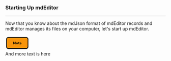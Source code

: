 ### Starting Up mdEditor
---
Now that you know about the mdJson format of mdEditor records and mdEditor manages its files on your computer, let's start up mdEditor.  

<div>
<img src="assets/note_small.png">
</div>
And more text is here
